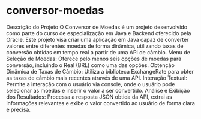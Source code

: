 # conversor-moedas
Descrição do Projeto
O Conversor de Moedas é um projeto desenvolvido como parte do curso de especialização em Java e Backend oferecido pela Oracle. Este projeto visa criar uma aplicação em Java capaz de converter valores entre diferentes moedas de forma dinâmica, utilizando taxas de conversão obtidas em tempo real a partir de uma API de câmbio.
Menu de Seleção de Moedas: Oferece pelo menos seis opções de moedas para conversão, incluindo o Real (BRL) como uma das opções.
Obtenção Dinâmica de Taxas de Câmbio: Utiliza a biblioteca ExchangeRate para obter as taxas de câmbio mais recentes através de uma API.
Interação Textual: Permite a interação com o usuário via console, onde o usuário pode selecionar as moedas e inserir o valor a ser convertido.
Análise e Exibição dos Resultados: Processa a resposta JSON obtida da API, extrai as informações relevantes e exibe o valor convertido ao usuário de forma clara e precisa.
